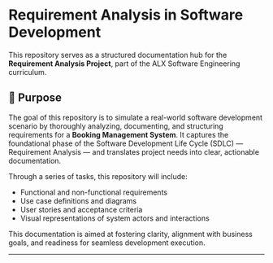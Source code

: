 # Requirement Analysis in Software Development

This repository serves as a structured documentation hub for the **Requirement Analysis Project**, part of the ALX Software Engineering curriculum.

## 📌 Purpose

The goal of this repository is to simulate a real-world software development scenario by thoroughly analyzing, documenting, and structuring requirements for a **Booking Management System**. It captures the foundational phase of the Software Development Life Cycle (SDLC) — Requirement Analysis — and translates project needs into clear, actionable documentation.

Through a series of tasks, this repository will include:

- Functional and non-functional requirements
- Use case definitions and diagrams
- User stories and acceptance criteria
- Visual representations of system actors and interactions

This documentation is aimed at fostering clarity, alignment with business goals, and readiness for seamless development execution.

---
